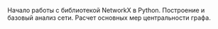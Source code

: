 Начало работы с библиотекой NetworkX в Python. Построение и базовый анализ сети. Расчет основных мер центральности графа.
